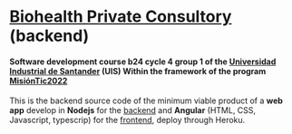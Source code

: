 # [Biohealth Private Consultory](https://github.com/DLesmes/biohealth_backend/blob/main/README.md) (backend)
#### Software development course b24 cycle 4 group 1 of the [Universidad Industrial de Santander](https://lms.uis.edu.co/) (UIS) Within the framework of the program [MisiónTic2022](https://www.misiontic2022.gov.co/portal/)

This is the backend source code of the minimum viable product of a **web app** develop in **Nodejs** for the [backend](https://github.com/DLesmes/biohealth_backend/blob/main/README.md) and **Angular** (HTML, CSS, Javascript, typescrip) for the [frontend](https://github.com/DLesmes/biohealth_frontend/blob/main/README.md), deploy through Heroku.

